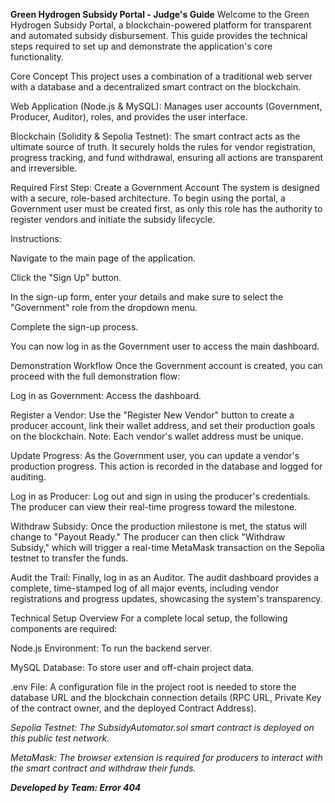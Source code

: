**Green Hydrogen Subsidy Portal - Judge's Guide**
Welcome to the Green Hydrogen Subsidy Portal, a blockchain-powered platform for transparent and automated subsidy disbursement. This guide provides the technical steps required to set up and demonstrate the application's core functionality.

Core Concept
This project uses a combination of a traditional web server with a database and a decentralized smart contract on the blockchain.

Web Application (Node.js & MySQL): Manages user accounts (Government, Producer, Auditor), roles, and provides the user interface.

Blockchain (Solidity & Sepolia Testnet): The smart contract acts as the ultimate source of truth. It securely holds the rules for vendor registration, progress tracking, and fund withdrawal, ensuring all actions are transparent and irreversible.

Required First Step: Create a Government Account
The system is designed with a secure, role-based architecture. To begin using the portal, a Government user must be created first, as only this role has the authority to register vendors and initiate the subsidy lifecycle.

Instructions:

Navigate to the main page of the application.

Click the "Sign Up" button.

In the sign-up form, enter your details and make sure to select the "Government" role from the dropdown menu.

Complete the sign-up process.

You can now log in as the Government user to access the main dashboard.

Demonstration Workflow
Once the Government account is created, you can proceed with the full demonstration flow:

Log in as Government: Access the dashboard.

Register a Vendor: Use the "Register New Vendor" button to create a producer account, link their wallet address, and set their production goals on the blockchain. Note: Each vendor's wallet address must be unique.

Update Progress: As the Government user, you can update a vendor's production progress. This action is recorded in the database and logged for auditing.

Log in as Producer: Log out and sign in using the producer's credentials. The producer can view their real-time progress toward the milestone.

Withdraw Subsidy: Once the production milestone is met, the status will change to "Payout Ready." The producer can then click "Withdraw Subsidy," which will trigger a real-time MetaMask transaction on the Sepolia testnet to transfer the funds.

Audit the Trail: Finally, log in as an Auditor. The audit dashboard provides a complete, time-stamped log of all major events, including vendor registrations and progress updates, showcasing the system's transparency.

Technical Setup Overview
For a complete local setup, the following components are required:

Node.js Environment: To run the backend server.

MySQL Database: To store user and off-chain project data.

.env File: A configuration file in the project root is needed to store the database URL and the blockchain connection details (RPC URL, Private Key of the contract owner, and the deployed Contract Address).

*Sepolia Testnet: The SubsidyAutomator.sol smart contract is deployed on this public test network.*

*MetaMask: The browser extension is required for producers to interact with the smart contract and withdraw their funds.*

***Developed by Team: Error 404***
